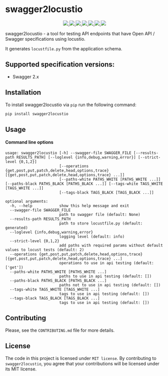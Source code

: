 # swagger2locustio

<p align="center">
    <a href="https://pypi.org/project/swagger2locustio/" alt="PyPi Version">
        <img src="https://img.shields.io/pypi/v/swagger2locustio.svg" />
    </a>
    <a href="https://pypi.org/project/swagger2locustio/" alt="Python Versions">
        <img src="https://img.shields.io/pypi/pyversions/swagger2locustio.svg" />
    </a>
    <!--a href="" alt="Coverage">
        <img src="" />
    </a-->
    <a href="https://github.com/vsvirsky/swagger2locustio/LICENSE" alt="MIT License">
        <img src="https://img.shields.io/github/license/vsvirsky/swagger2locustio" />
    </a>
    <!--a href="" alt="Docs">
        <img src="" />
    </a-->
    <a href="https://github.com/vsvirsky/swagger2locustio/issues/" alt="Issues">
        <img src="https://img.shields.io/github/issues/vsvirsky/swagger2locustio" />
    </a>
    <a href="https://github.com/vsvirsky/swagger2locustio/issues/" alt="Pull Requests">
        <img src="https://img.shields.io/badge/PRs-welcome-brightgreen.svg?style=flat" />
    </a>
    <!--a href="" alt="Contributors">
        <img src="" />
    </a-->
    <a href="https://github.com/vsvirsky/swagger2locustio" alt="Github actions">
        <img src="https://github.com/vsvirsky/swagger2locustio/workflows/Python package/badge.svg" />
    </a>
    <a href="https://github.com/pre-commit/pre-commit" alt="pre-commit">
        <img src="https://img.shields.io/badge/pre--commit-enabled-brightgreen?logo=pre-commit&logoColor=white" />
    </a>
</p>

swagger2locustio - a tool for testing API endpoints that have Open API / Swagger specifications using locustio.

It generates `locustfile.py` from the application schema.

## Supported specification versions:

- Swagger 2.x

## Installation

To install swagger2locustio via ``pip`` run the following command:

```bash
pip install swagger2locustio
```


## Usage

#### Command line options

```
usage: swagger2locustio [-h] --swagger-file SWAGGER_FILE [--results-path RESULTS_PATH] [--loglevel {info,debug,warning,error}] [--strict-level {0,1,2}]
                        [--operations {get,post,put,patch,delete,head,options,trace} [{get,post,put,patch,delete,head,options,trace} ...]]
                        [--paths-white PATHS_WHITE [PATHS_WHITE ...]] [--paths-black PATHS_BLACK [PATHS_BLACK ...]] [--tags-white TAGS_WHITE [TAGS_WHITE ...]]
                        [--tags-black TAGS_BLACK [TAGS_BLACK ...]]

optional arguments:
  -h, --help            show this help message and exit
  --swagger-file SWAGGER_FILE
                        path to swagger file (default: None)
  --results-path RESULTS_PATH
                        path to store locustfile.py (default: generated)
  --loglevel {info,debug,warning,error}
                        logging level (default: info)
  --strict-level {0,1,2}
                        add paths with required params without default values to locust tests (default: 2)
  --operations {get,post,put,patch,delete,head,options,trace} [{get,post,put,patch,delete,head,options,trace} ...]
                        operations to use in api testing (default: ['get'])
  --paths-white PATHS_WHITE [PATHS_WHITE ...]
                        paths to use in api testing (default: [])
  --paths-black PATHS_BLACK [PATHS_BLACK ...]
                        paths not to use in api testing (default: [])
  --tags-white TAGS_WHITE [TAGS_WHITE ...]
                        tags to use in api testing (default: [])
  --tags-black TAGS_BLACK [TAGS_BLACK ...]
                        tags to use in api testing (default: [])
```

## Contributing

Please, see the `CONTRIBUTING.md` file for more details.

## License

The code in this project is licensed under `MIT license`.
By contributing to `swagger2locustio`, you agree that your contributions
will be licensed under its MIT license.

